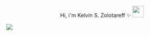 <p align="center"> Hi, i'm Kelvin S. Zolotareff ✨ <img src="https://github.com/kaueMarques/kaueMarques/blob/master/hi.gif" width="30px"></p>
<img src="https://miro.medium.com/max/3200/1*i8-u-V8LTTbQwTeUwLI_BQ.gif">
<!--


🚀 - 
-->
